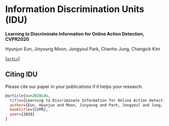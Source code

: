 # Information Discrimination Units (IDU)
**Learning to Discriminate Information for Online Action Detection, CVPR2020**

Hyunjun Eun, Jinyoung Moon, Jongyoul Park, Chanho Jung, Changick Kim

[[`arXiv`](https://arxiv.org/abs/1912.04461)]

## Citing IDU
Please cite our paper in your publications if it helps your research:

```BibTeX
@article{eun2020idu,
  title={Learning to Discriminate Information for Online Action Detection},
  author={Eun, Hyunjun and Moon, Jinyoung and Park, Jongyoul and Jung, Chanho and Kim, Changick},
  booktitle={CVPR},
  year={2020}
} 
```

